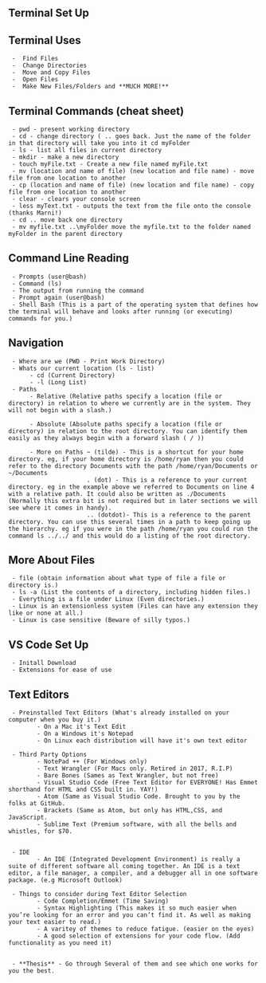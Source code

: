 ## **Terminal Set Up**


 ## **Terminal Uses**
     -  Find Files
     -  Change Directories
     -  Move and Copy Files
     -  Open Files
     -  Make New Files/Folders and **MUCH MORE!**

## **Terminal Commands (cheat sheet)**
     - pwd - present working directory
     - cd - change directory ( .. goes back. Just the name of the folder in that directory will take you into it cd myFolder
     - ls - list all files in current directory
     - mkdir - make a new directory
     - touch myFile.txt - Create a new file named myFile.txt
     - mv (location and name of file) (new location and file name) - move file from one location to another
     - cp (location and name of file) (new location and file name) - copy file from one location to another
     - clear - clears your console screen
     - less myText.txt - outputs the text from the file onto the console (thanks Marni!)
     - cd .. move back one directory
     - mv myfile.txt ..\myFolder move the myfile.txt to the folder named myFolder in the parent directory  
     
     
 ##  **Command Line Reading**
     - Prompts (user@bash)
     - Command (ls)
     - The output from running the command
     - Prompt again (user@bash)
     - Shell Bash (This is a part of the operating system that defines how the terminal will behave and looks after running (or executing) commands for you.)     
     
     
 ##  **Navigation**
     - Where are we (PWD - Print Work Directory)
     - Whats our current location (ls - list)
          - cd (Current Directory)
          - -l (Long List)
     - Paths
          - Relative (Relative paths specify a location (file or directory) in relation to where we currently are in the system. They will not begin with a slash.)
          
          - Absolute (Absolute paths specify a location (file or directory) in relation to the root directory. You can identify them easily as they always begin with a forward slash ( / ))      
      
          - More on Paths ~ (tilde) - This is a shortcut for your home directory. eg, if your home directory is /home/ryan then you could refer to the directory Documents with the path /home/ryan/Documents or ~/Documents
                          . (dot) - This is a reference to your current directory. eg in the example above we referred to Documents on line 4 with a relative path. It could also be written as ./Documents (Normally this extra bit is not required but in later sections we will see where it comes in handy).
                          .. (dotdot)- This is a reference to the parent directory. You can use this several times in a path to keep going up the hierarchy. eg if you were in the path /home/ryan you could run the command ls ../../ and this would do a listing of the root directory.      
      
      
  ## **More About Files**
     - file (obtain information about what type of file a file or directory is.)
     - ls -a (List the contents of a directory, including hidden files.)    
     - Everything is a file under Linux (Even directories.)
     - Linux is an extensionless system (Files can have any extension they like or none at all.)
     - Linux is case sensitive (Beware of silly typos.)
     
 ## **VS Code Set Up**    
     - Initall Download
     - Extensions for ease of use
     
     
 ## **Text Editors**
     - Preinstalled Text Editors (What's already installed on your computer when you buy it.)
            - On a Mac it's Text Edit
            - On a Windows it's Notepad
            - On Linux each distribution will have it's own text editor
            
     - Third Party Options
            - NotePad ++ (For Windows only)
            - Text Wrangler (For Macs only. Retired in 2017, R.I.P)
            - Bare Bones (Sames as Text Wrangler, but not free)
            - Visual Studio Code (Free Text Editor for EVERYONE! Has Emmet shorthand for HTML and CSS built in. YAY!)
            - Atom (Same as Visual Studio Code. Brought to you by the folks at GitHub. 
            - Brackets (Same as Atom, but only has HTML,CSS, and JavaScript.
            - Sublime Text (Premium software, with all the bells and whistles, for $70.
            
            
     - IDE
            - An IDE (Integrated Development Environment) is really a suite of different software all coming together. An IDE is a text editor, a file manager, a compiler, and a debugger all in one software package. (e.g Microsoft Outlook)
            
     - Things to consider during Text Editor Selection
            - Code Completion/Emmet (Time Saving)
            - Syntax Highlighting (This makes it so much easier when you’re looking for an error and you can’t find it. As well as making your text easier to read.)          
            - A varitey of themes to reduce fatigue. (easier on the eyes)
            - A good selection of extensions for your code flow. (Add functionality as you need it)
            
            
     - **Thesis** - Go through Several of them and see which one works for you the best.
